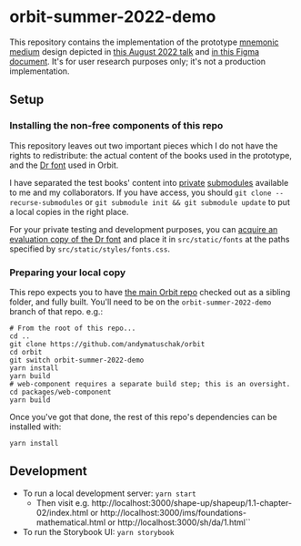 # orbit-summer-2022-demo

This repository contains the implementation of the prototype [mnemonic medium](https://numinous.productions/ttft/) design depicted in [this August 2022 talk](https://www.patreon.com/posts/71081197) and [in this Figma document](https://www.figma.com/file/EeIDP8mQ2fYgEkGhapF5bu/Orbit---Summer-2022-Prototype?node-id=0%3A1). It's for user research purposes only; it's not a production implementation.

## Setup

### Installing the non-free components of this repo
This repository leaves out two important pieces which I do not have the rights to redistribute: the actual content of the books used in the prototype, and the [Dr font](https://www.productiontype.com/family/dr) used in Orbit.

I have separated the test books' content into [private](https://github.com/andymatuschak/orbit-summer-2022-demo-data-shape-up) [submodules](https://github.com/andymatuschak/orbit-summer-2022-demo-data-ims) available to me and my collaborators. If you have access, you should `git clone --recurse-submodules` or `git submodule init && git submodule update` to put a local copies in the right place.

For your private testing and development purposes, you can [acquire an evaluation copy of the Dr font](https://www.productiontype.com/family/dr) and place it in `src/static/fonts` at the paths specified by `src/static/styles/fonts.css`.

### Preparing your local copy

This repo expects you to have [the main Orbit repo](https://github.com/andymatuschak/orbit) checked out as a sibling folder, and fully built. You'll need to be on the `orbit-summer-2022-demo` branch of that repo. e.g.:
```
# From the root of this repo...
cd ..
git clone https://github.com/andymatuschak/orbit
cd orbit
git switch orbit-summer-2022-demo
yarn install
yarn build
# web-component requires a separate build step; this is an oversight.
cd packages/web-component
yarn build
```

Once you've got that done, the rest of this repo's dependencies can be installed with:

```
yarn install
```

## Development

* To run a local development server: `yarn start`
  * Then visit e.g. http://localhost:3000/shape-up/shapeup/1.1-chapter-02/index.html or http://localhost:3000/ims/foundations-mathematical.html or http://localhost:3000/sh/da/1.html``
* To run the Storybook UI: `yarn storybook`
